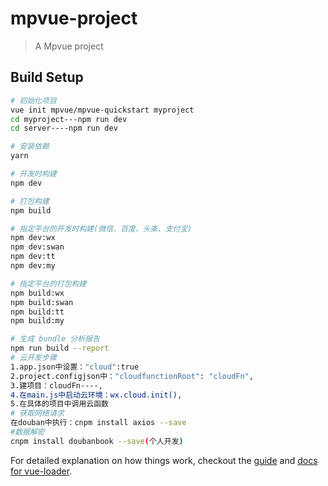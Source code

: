 # mpvue-project

> A Mpvue project

## Build Setup

``` bash
# 初始化项目
vue init mpvue/mpvue-quickstart myproject
cd myproject---npm run dev
cd server----npm run dev

# 安装依赖
yarn

# 开发时构建
npm dev

# 打包构建
npm build

# 指定平台的开发时构建(微信、百度、头条、支付宝)
npm dev:wx
npm dev:swan
npm dev:tt
npm dev:my

# 指定平台的打包构建
npm build:wx
npm build:swan
npm build:tt
npm build:my

# 生成 bundle 分析报告
npm run build --report
# 云开发步骤
1.app.json中设置："cloud":true
2.project.configjson中："cloudfunctionRoot": "cloudFn",
3.建项目：cloudFn----,
4.在main.js中启动云环境：wx.cloud.init(),
5.在具体的项目中调用云函数
# 获取网络请求
在douban中执行：cnpm install axios --save
#数据解密
cnpm install doubanbook --save(个人开发)
```


For detailed explanation on how things work, checkout the [guide](http://vuejs-templates.github.io/webpack/) and [docs for vue-loader](http://vuejs.github.io/vue-loader).
